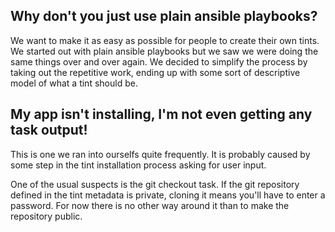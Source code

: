 ## Why don't you just use plain ansible playbooks?
We want to make it as easy as possible for people to create their own tints. We started out with plain ansible playbooks but we saw we were doing the same things over and over again. We decided to simplify the process by taking out the repetitive work, ending up with some sort of descriptive model of what a tint should be.

## My app isn't installing, I'm not even getting any task output!
This is one we ran into ourselfs quite frequently. It is probably caused by some step in the tint installation process asking for user input. 

One of the usual suspects is the git checkout task. If the git repository defined in the tint metadata is private, cloning it means you'll have to enter a password. For now there is no other way around it than to make the repository public.